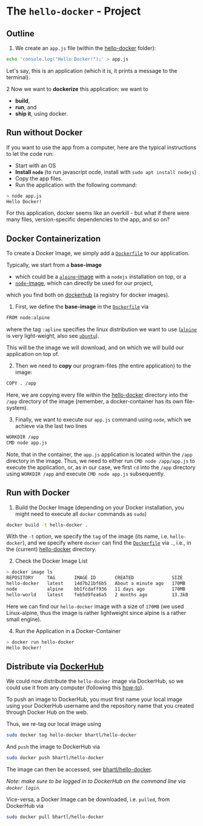 # The `hello-docker`  - Project

## Outline
1. We create an `app.js` file (within the [hello-docker](.) folder):
```bash
echo 'console.log("Hello Docker!");' > app.js
```

Let's say, this is an application (which it is, it prints a message to the terminal).

2 Now we want to **dockerize** this application: we want to 
  - **build**,
  - **run**, and
  - **ship it**, using docker.

## Run without Docker
If you want to use the app from a computer, here are the typical instructions to let the code run:
- Start with an OS
- **Install `node`** (to run javascript ocde, install with `sudo apt install nodejs`)
- Copy the app files.
- Run the application with the following command:
```bash
> node app.js
Hello Docker!
```

For this application, docker seems like an overkill - but what if there were many files, version-specific dependencies to the app, and so on?

## Docker Containerization
To create a Docker Image, we simply add a [`Dockerfile`](./Dockerfile) to our application.

Typically, we start from a **base-image**
- which could be a [`alpine`-image](https://hub.docker.com/_/alpine) with a `nodejs` installation on top, or a 
- [`node`-image](https://hub.docker.com/_/node), which can directly be used for our project,

which you find both on [dockerhub](https://hub.docker.com/) (a registry for docker images).

1. First, we define the **base-image** in the [`Dockerfile`](./Dockerfile) via
```bash
FROM node:alpine
```
where the tag `:apline` specifies the linux distribution we want to use ([`alpine`](https://hub.docker.om/_/alpine) is very light-weight, also see [`ubuntu`](https://hub.docker.om/_/ubuntu)). 

This will be the image we will download, and on which we will build our application on top of.

2. Then we need to **copy** our program-files (the entire application) to the image:
```bash
COPY . /app
```
Here, we are copying every file within the [hello-docker](.) directory into the `/app` directory of the image (remember, a docker-container has its own file-system).

3. Finally, we want to execute our `app.js` command using `node`, which we achieve via the last two lines
```bash
WORKDIR /app
CMD node app.js
```


Note, that in the container, the `app.js` application is located within the `/app` directory in the image. Thus, we need to either run `CMD node /app/app.js` to execute the application, or, as in our case, we first `cd` into the `/app` directory using `WORKDIR /app` and execute `CMD node app.js` subsequently.

## Run with Docker
1. Build the Docker Image (depending on your Docker installation, you might need to execute all `docker` commands as `sudo`)
```bash
docker build -t hello-docker .
```
With the `-t` option, we specify the `tag` of the image (its name, i.e. `hello-docker`), 
and we specify where `docker` can find the [`Dockerfile`](./Dockerfile) via `.`, i.e., in the (current) [hello-docker](.) directory.

2. Check the Docker Image List
```bash
> docker image ls
REPOSITORY     TAG       IMAGE ID       CREATED              SIZE
hello-docker   latest    14d7b21bf6b5   About a minute ago   170MB
node           alpine    bb1fcdaff936   11 days ago          170MB
hello-world    latest    feb5d9fea6a5   2 months ago         13.3kB
```
Here we can find our `hello-docker` image with a size of `170MB` (we used Linux-alpine, thus the image is rather lightweight since alpine is a rather small engine). 

4. Run the Application in a Docker-Container
```bash
> docker run hello-docker
Hello Docker!
```

## Distribute via [DockerHub](https://hub.docker.om/_/ubuntu)
We could now distribute the `hello-docker` image via DockerHub, so we could use it from any computer (following this [how-to](https://docs.docker.com/docker-hub/repos/)).

To push an image to DockerHub, you must first name your local image using your DockerHub username and the repository name that you created through Docker Hub on the web.

Thus, we re-tag our local image using
```bash
sudo docker tag hello-docker bhartl/hello-docker
```

And `push` the image to DockerHub via
```bash
sudo docker push bhartl/hello-docker
```

The image can then be accessed, see [bhartl/hello-docker](https://hub.docker.com/repository/docker/bhartl/hello-docker).

*Note: make sure to be logged in to DockerHub on the command line via `docker login`.*

Vice-versa, a Docker Image can be downloaded, i.e. `pulled`, from DockerHub via 
```bash
sudo docker pull bhartl/hello-docker
```
